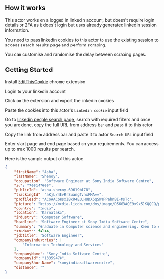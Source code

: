 ## How it works

This actor works on a logged in linkedin account, but doesn't require login details or 2FA as it does't login but uses already generated linkedin session information.

You need to pass linkedin cookies to this actor to use the existing session to access search results page and perform scraping.

You can customise and randomise the delay between scraping pages.

## Getting Started

Install [EditThisCookie](https://chrome.google.com/webstore/detail/editthiscookie/fngmhnnpilhplaeedifhccceomclgfbg) chrome extension 

Login to your linkedin account

Click on the extension and export the linkedin cookies

Paste the cookies into this actor's `Linkedin cookie` input field

Go to [linkedin people search page](https://www.linkedin.com/search/results/people), search with required filters and once you are done, copy the full URL from address bar and pass it to this actor

Copy the link from address bar and paste it to actor `Search URL` input field

Enter start page and end page based on your requirements. You can access up to max 1000 results per search. 

Here is the sample output of this actor:

```json
{
	"firstName": "Asha",
	"lastName": "Shenoy",
	"occupation": "Software Engineer at Sony India Software Centre",
	"id": "705147666",
	"publicId": "asha-shenoy-69619b178",
	"trackingId": "aKjL/4EvRrSuangTvnxFMA==",
	"profileId": "ACoAACoHsxIBxR4EULHUDX6qSW8PPahnBI-MsTc",
	"picture": "https://media.licdn.com/dms/image/D5603AQE9x9x5JKQQCQ/profile-displayphoto-shrink_100_100/0/1672939179577?e=1698883200&v=beta&t=XIJ_-k9w53XtHXqLW9C7Ua07tYz5qrt7CYCpnZfroVw",
	"country": "India",
	"location": "Karnataka",
	"industry": "Computer Software",
	"headline": "Software Engineer at Sony India Software Centre",
	"summary": "Graduate in Computer science and engineering. Keen to develop my technical skills by working on some of the cutting-edge technologies. My fields of interest include  Web development and Cloud computing. Enthusiastic, hard-working and a quick learner.",
	"student": false,
	"jobtitle": "Software Engineer",
	"companyIndustries": [
		"Information Technology and Services"
	],
	"companyName": "Sony India Software Centre",
	"companyId": "13359478",
	"companyShortName": "sonyindiasoftwarecentre",
	"distance": ""
}
```

